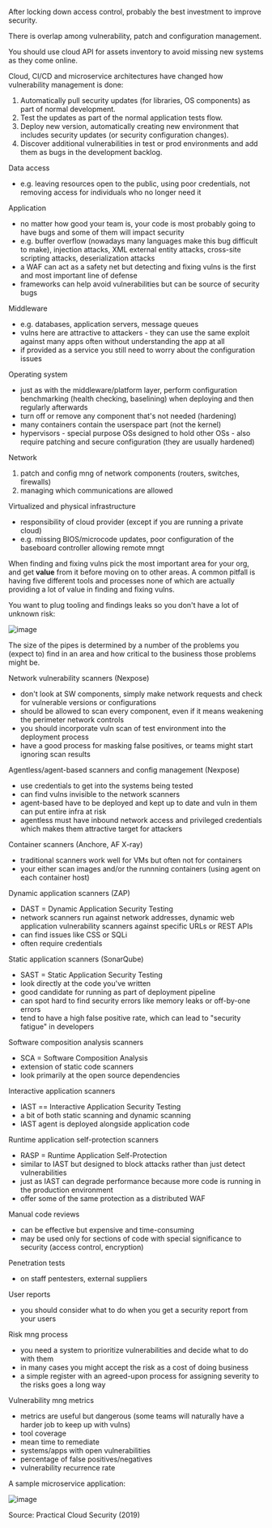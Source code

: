After locking down access control, probably the best investment to improve security.

There is overlap among vulnerability, patch and configuration management.

You should use cloud API for assets inventory to avoid missing new systems as they come online.

Cloud, CI/CD and microservice architectures have changed how vulnerability management is done:

1. Automatically pull security updates (for libraries, OS components) as part of normal development.
2. Test the updates as part of the normal application tests flow.
3. Deploy new version, automatically creating new environment that includes security updates (or security configuration changes).
4. Discover additional vulnerabilities in test or prod environments and add them as bugs in the development backlog.

Data access

* e.g. leaving resources open to the public, using poor credentials, not removing access for individuals who no longer need it

Application

* no matter how good your team is, your code is most probably going to have bugs and some of them will impact security
* e.g. buffer overflow (nowadays many languages make this bug difficult to make), injection attacks, XML external entity attacks, cross-site scripting attacks, deserialization attacks
* a WAF can act as a safety net but detecting and fixing vulns is the first and most important line of defense
* frameworks can help avoid vulnerabilities but can be source of security bugs

Middleware

* e.g. databases, application servers, message queues
* vulns here are attractive to attackers - they can use the same exploit against many apps often without understanding the app at all
* if provided as a service you still need to worry about the configuration issues

Operating system

* just as with the middleware/platform layer, perform configuration benchmarking (health checking, baselining) when deploying and then regularly afterwards
* turn off or remove any component that's not needed (hardening)
* many containers contain the userspace part (not the kernel)
* hypervisors - special purpose OSs designed to hold other OSs - also require patching and secure configuration (they are usually hardened)

Network

1. patch and config mng of network components (routers, switches, firewalls)
2. managing which communications are allowed

Virtualized and physical infrastructure

* responsibility of cloud provider (except if you are running a private cloud)
* e.g. missing BIOS/microcode updates, poor configuration of the baseboard controller allowing remote mngt

When finding and fixing vulns pick the most important area for your org, and get **value** from it before moving on to other areas. A common pitfall is having five different tools and processes none of which are actually providing a lot of value in finding and fixing vulns.

You want to plug tooling and findings leaks so you don't have a lot of unknown risk:

![image](https://user-images.githubusercontent.com/1047259/138861332-f43d5650-276a-4eb0-8333-defd920c7e7c.png)

The size of the pipes is determined by a number of the problems you (expect to) find in an area and how critical to the business those problems might be.

Network vulnerability scanners (Nexpose)

* don't look at SW components, simply make network requests and check for vulnerable versions or configurations
* should be allowed to scan every component, even if it means weakening the perimeter network controls
* you should incorporate vuln scan of test environment into the deployment process
* have a good process for masking false positives, or teams might start ignoring scan results

Agentless/agent-based scanners and config management (Nexpose)

* use credentials to get into the systems being tested
* can find vulns invisible to the network scanners
* agent-based have to be deployed and kept up to date and vuln in them can put entire infra at risk
* agentless must have inbound network access and privileged credentials which makes them attractive target for attackers

Container scanners (Anchore, AF X-ray)

* traditional scanners work well for VMs but often not for containers
* your either scan images and/or the runnning containers (using agent on each container host)

Dynamic application scanners (ZAP)

* DAST = Dynamic Application Security Testing
* network scanners run against network addresses, dynamic web application vulnerability scanners against specific URLs or REST APIs
* can find issues like CSS or SQLi
* often require credentials

Static application scanners (SonarQube)

* SAST = Static Application Security Testing
* look directly at the code you've written
* good candidate for running as part of deployment pipeline
* can spot hard to find security errors like memory leaks or off-by-one errors
* tend to have a high false positive rate, which can lead to "security fatigue" in developers

Software composition analysis scanners

* SCA = Software Composition Analysis
* extension of static code scanners
* look primarily at the open source dependencies

Interactive application scanners

* IAST == Interactive Application Security Testing
* a bit of both static scanning and dynamic scanning
* IAST agent is deployed alongside application code

Runtime application self-protection scanners

* RASP = Runtime Application Self-Protection
* similar to IAST but designed to block attacks rather than just detect vulnerabilities
* just as IAST can degrade performance because more code is running in the production environment
* offer some of the same protection as a distributed WAF

Manual code reviews

* can be effective but expensive and time-consuming
* may be used only for sections of code with special significance to security (access control, encryption)

Penetration tests

* on staff pentesters, external suppliers

User reports

* you should consider what to do when you get a security report from your users

Risk mng process

* you need a system to prioritize vulnerabilities and decide what to do with them
* in many cases you might accept the risk as a cost of doing business
* a simple register with an agreed-upon process for assigning severity to the risks goes a long way

Vulnerability mng metrics

* metrics are useful but dangerous (some teams will naturally have a harder job to keep up with vulns)
* tool coverage
* mean time to remediate
* systems/apps with open vulnerabilities
* percentage of false positives/negatives
* vulnerability recurrence rate 

A sample microservice application:

![image](https://user-images.githubusercontent.com/1047259/138866404-c95fe79a-1eab-42e3-b92f-138dbb699cff.png)

Source: Practical Cloud Security (2019)
